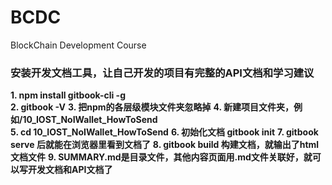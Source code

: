 # BCDC
BlockChain Development Course  

### 安装开发文档工具，让自己开发的项目有完整的API文档和学习建议 
**1. npm install gitbook-cli -g**  
**2. gitbook -V**
**3. 把npm的各层级模块文件夹忽略掉**
**4. 新建项目文件夹，例如/10_IOST_NoIWallet_HowToSend**  
**5. cd 10_IOST_NoIWallet_HowToSend**
**6. 初始化文档 gitbook init**
**7. gitbook serve 后就能在浏览器里看到文档了**
**8. gitbook build 构建文档，就输出了html文档文件**
**9. SUMMARY.md是目录文件，其他内容页面用.md文件关联好，就可以写开发文档和API文档了**

